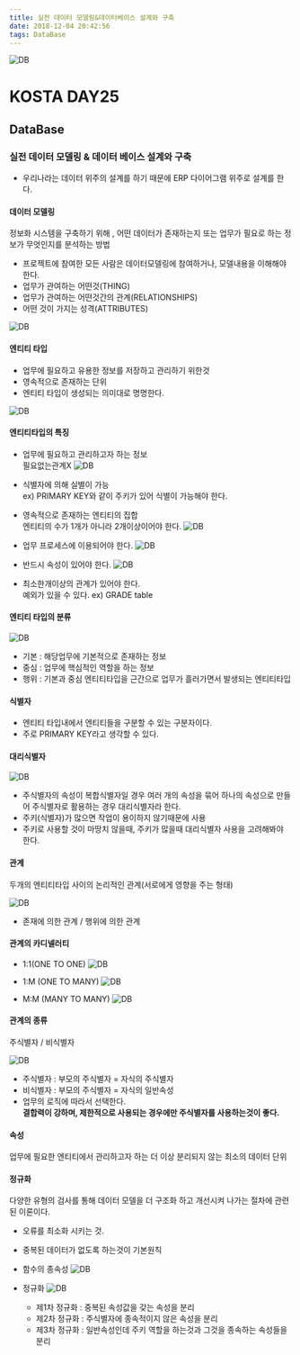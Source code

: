```yaml
---
title: 실전 데이터 모델링&데이터베이스 설계와 구축
date: 2018-12-04 20:42:56
tags: DataBase
---
```

![DB](/images/oracledb_logo.png)
# KOSTA DAY25
## DataBase

### 실전 데이터 모델링 & 데이터 베이스 설계와 구축
- 우리나라는 데이터 위주의 설계를 하기 때문에 ERP 다이어그램 위주로 설계를 한다.

#### 데이터 모델링
정보화 시스템을 구축하기 위해 , 어떤 데이터가 존재하는지 또는 업무가 필요로 하는 정보가 무엇인지를 분석하는 방법

- 프로젝트에 참여한 모든 사람은 데이터모델링에 참여하거나, 모델내용을 이해해야한다.
- 업무가 관여하는 어떤것(THING)
- 업무가 관여하는 어떤것간의 관계(RELATIONSHIPS)
- 어떤 것이 가지는 성격(ATTRIBUTES)

![DB](/images/database/DBm01-01.png)

#### 엔티티 타입
- 업무에 필요하고 유용한 정보를 저장하고 관리하기 위한것
- 영속적으로 존재하는 단위
- 엔티티 타입이 생성되는 의미대로 명명한다.

![DB](/images/database/DBm01-02.png)

#### 엔티티타입의 특징
- 업무에 필요하고 관리하고자 하는 정보   
필요없는관계X
![DB](/images/database/DBm01-03.png)

- 식별자에 의해 실별이 가능   
ex) PRIMARY KEY와 같이 주키가 있어 식별이 가능해야 한다.

- 영속적으로 존재하는 엔티티의 집합   
엔티티의 수가 1개가 아니라 2개이상이어야 한다.
![DB](/images/database/DBm01-04.png)

- 업무 프로세스에 이용되어야 한다.
![DB](/images/database/DBm01-05.png)

- 반드시 속성이 있어야 한다.
![DB](/images/database/DBm01-06.png)

- 최소한개이상의 관계가 있어야 한다.   
  예외가 있을 수 있다. ex) GRADE table
  
#### 엔티티 타입의 분류
![DB](/images/database/DBm01-07.png)
- 기본 : 해당업무에 기본적으로 존재하는 정보
- 중심 : 업무에 핵심적인 역할을 하는 정보
- 행위 : 기본과 중심 엔티티타입을 근간으로 업무가 흘러가면서 발생되는 엔티티타입

#### 식별자
- 엔티티 타입내에서 엔티티들을 구분할 수 있는 구분자이다.
- 주로 PRIMARY KEY라고 생각할 수 있다.

#### 대리식별자
![DB](/images/database/DBm01-08.png)
- 주식별자의 속성이 복합식별자일 경우 여러 개의 속성을 묶어 하나의 속성으로 만들어 주식별자로 활용하는 경우 대리식별자라 한다.
- 주키(식별자)가 많으면 작업이 용이하지 않기때문에 사용
- 주키로 사용할 것이 마땅치 않을때, 주키가 많을때 대리식별자 사용을 고려해봐야 한다.

#### 관계
두개의 엔티티타입 사이의 논리적인 관계(서로에게 영향을 주는 형태)

![DB](/images/database/DBm01-09.png)
- 존재에 의한 관계 / 행위에 의한 관계

#### 관계의 카디넬러티
- 1:1(ONE TO ONE)
![DB](/images/database/DBm01-10.png)

- 1:M (ONE TO MANY)
![DB](/images/database/DBm01-11.png)

- M:M (MANY TO MANY)
![DB](/images/database/DBm01-12.png)

#### 관계의 종류
주식별자 / 비식별자

![DB](/images/database/DBm01-13.png)
- 주식별자 : 부모의 주식별자 = 자식의 주식별자
- 비식별자 : 부모의 주식별자 = 자식의 일반속성
- 업무의 로직에 따라서 선택한다.   
**결합력이 강하며, 제한적으로 사용되는 경우에만 주식별자를 사용하는것이 좋다.**

#### 속성
업무에 필요한 엔티티에서 관리하고자 하는 더 이상 분리되지 않는 최소의 데이터 단위

#### 정규화
다양한 유형의 검사를 통해 데이터 모델을 더 구조화 하고 개선시켜 나가는 절차에 관련된 이론이다.

- 오류를 최소화 시키는 것.
- 중복된 데이터가 없도록 하는것이 기본원칙

- 함수의 종속성
![DB](/images/database/DBm01-14.png)

- 정규화
    ![DB](/images/database/DBm01-15.png)
    - 제1차 정규화 : 중복된 속성값을 갖는 속성을 분리
    - 제2차 정규화 : 주식별자에 종속적이지 않은 속성을 분리
    - 제3차 정규화 : 일반속성인데 주키 역할을 하는것과 그것을 종속하는 속성들을 분리
<br><br>